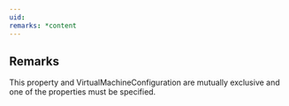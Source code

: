 ```yaml
---
uid: 
remarks: *content
---
```

## Remarks  
 This property and VirtualMachineConfiguration are mutually             exclusive and one of the properties must be specified.
